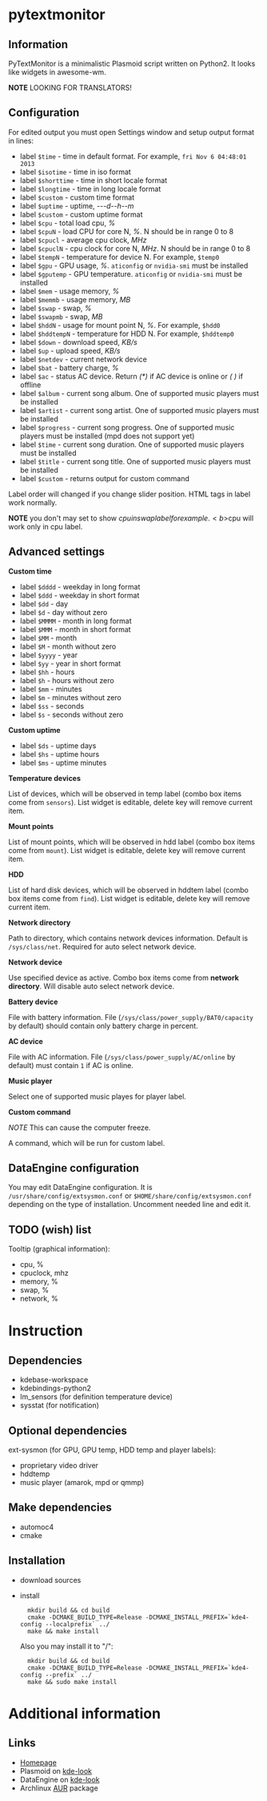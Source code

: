 pytextmonitor
=============

Information
-----------
PyTextMonitor is a minimalistic Plasmoid script written on Python2. It looks like widgets in awesome-wm.

**NOTE** LOOKING FOR TRANSLATORS!

Configuration
-------------
For edited output you must open Settings window and setup output format in lines:
* label `$time` - time in default format. For example, `fri Nov 6 04:48:01 2013`
* label `$isotime` - time in iso format
* label `$shorttime` - time in short locale format
* label `$longtime` - time in long locale format
* label `$custom` - custom time format
* label `$uptime` - uptime, <i>---d--h--m</i>
* label `$custom` - custom uptime format
* label `$cpu` - total load cpu, <i>%</i>
* label `$cpuN` - load CPU for core N, <i>%</i>. N should be in range 0 to 8
* label `$cpucl` - average cpu clock, <i>MHz</i>
* label `$cpuclN` - cpu clock for core N, <i>MHz</i>. N should be in range 0 to 8
* label `$tempN` - temperature for device N. For example, `$temp0`
* label `$gpu` - GPU usage, <i>%</i>. `aticonfig` or `nvidia-smi` must be installed
* label `$gputemp` - GPU temperature. `aticonfig` or `nvidia-smi` must be installed
* label `$mem` - usage memory, <i>%</i>
* label `$memmb` - usage memory, <i>MB</i>
* label `$swap` - swap, <i>%</i>
* label `$swapmb` - swap, <i>MB</i>
* label `$hddN` - usage for mount point N, <i>%</i>. For example, `$hdd0`
* label `$hddtempN` - temperature for HDD N. For example, `$hddtemp0`
* label `$down` - download speed, <i>KB/s</i>
* label `$up` - upload speed, <i>KB/s</i>
* label `$netdev` - current network device
* label `$bat` - battery charge, <i>%</i>
* label `$ac` - status AC device. Return <i>(*)</i> if AC device is online or <i>( )</i> if offline
* label `$album` - current song album. One of supported music players must be installed
* label `$artist` - current song artist. One of supported music players must be installed
* label `$progress` - current song progress. One of supported music players must be installed (mpd does not support yet)
* label `$time` - current song duration. One of supported music players must be installed
* label `$title` - current song title. One of supported music players must be installed
* label `$custom` - returns output for custom command

Label order will changed if you change slider position. HTML tags in label work normally.

**NOTE** you don't may set to show $cpu in swap label for example. <b>$cpu will work only in cpu label</b>.

Advanced settings
-----------------
**Custom time**

* label `$dddd` - weekday in long format
* label `$ddd` - weekday in short format
* label `$dd` - day
* label `$d` - day without zero
* label `$MMMM` - month in long format
* label `$MMM` - month in short format
* label `$MM` - month
* label `$M` - month without zero
* label `$yyyy` - year
* label `$yy` - year in short format
* label `$hh` - hours
* label `$h` - hours without zero
* label `$mm` - minutes
* label `$m` - minutes without zero
* label `$ss` - seconds
* label `$s` - seconds without zero

**Custom uptime**

* label `$ds` - uptime days
* label `$hs` - uptime hours
* label `$ms` - uptime minutes

**Temperature devices**

List of devices, which will be observed in temp label (combo box items come from `sensors`). List widget is editable, delete key will remove current item.

**Mount points**

List of mount points, which will be observed in hdd label (combo box items come from `mount`). List widget is editable, delete key will remove current item.

**HDD**

List of hard disk devices, which will be observed in hddtem label (combo box items come from `find`). List widget is editable, delete key will remove current item.

**Network directory**

Path to directory, which contains network devices information. Default is `/sys/class/net`. Required for auto select network device.

**Network device**

Use specified device as active. Combo box items come from **network directory**. Will disable auto select network device.

**Battery device**

File with battery information. File (`/sys/class/power_supply/BAT0/capacity` by default) should contain only battery charge in percent.

**AC device**

File with AC information. File (`/sys/class/power_supply/AC/online` by default) must contain `1` if AC is online.

**Music player**

Select one of supported music playes for player label.

**Custom command**

*NOTE* This can cause the computer freeze.

A command, which will be run for custom label.

DataEngine configuration
------------------------
You may edit DataEngine configuration. It is `/usr/share/config/extsysmon.conf` or `$HOME/share/config/extsysmon.conf` depending on the type of installation. Uncomment needed line and edit it.

TODO (wish) list
----------------
Tooltip (graphical information):
* cpu, %
* cpuclock, mhz
* memory, %
* swap, %
* network, %

Instruction
===========

Dependencies
------------
* kdebase-workspace
* kdebindings-python2
* lm_sensors (for definition temperature device)
* sysstat (for notification)

Optional dependencies
---------------------
ext-sysmon (for GPU, GPU temp, HDD temp and player labels):
* proprietary video driver
* hddtemp
* music player (amarok, mpd or qmmp)

Make dependencies
-----------------
* automoc4
* cmake

Installation
------------
* download sources
* install

        mkdir build && cd build
        cmake -DCMAKE_BUILD_TYPE=Release -DCMAKE_INSTALL_PREFIX=`kde4-config --localprefix` ../
        make && make install

  Also you may install it to "/":

        mkdir build && cd build
        cmake -DCMAKE_BUILD_TYPE=Release -DCMAKE_INSTALL_PREFIX=`kde4-config --prefix` ../
        make && sudo make install

Additional information
======================

Links
-----
* [Homepage](http://arcanis.name/projects/pytextmonitor/)
* Plasmoid on [kde-look](http://kde-look.org/content/show.php/Py+Text+Monitor?content=157124)
* DataEngine on [kde-look](http://kde-look.org/content/show.php/Extended+Systemmonitor+DataEngine?content=158773)
* Archlinux [AUR](https://aur.archlinux.org/packages/kdeplasma-applets-pytextmonitor/) package
